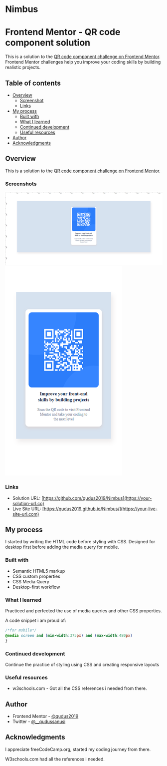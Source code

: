 # Nimbus
# Frontend Mentor - QR code component solution

This is a solution to the [QR code component challenge on Frontend Mentor](https://www.frontendmentor.io/challenges/qr-code-component-iux_sIO_H). Frontend Mentor challenges help you improve your coding skills by building realistic projects. 

## Table of contents

- [Overview](#overview)
  - [Screenshot](#screenshot)
  - [Links](#links)
- [My process](#my-process)
  - [Built with](#built-with)
  - [What I learned](#what-i-learned)
  - [Continued development](#continued-development)
  - [Useful resources](#useful-resources)
- [Author](#author)
- [Acknowledgments](#acknowledgments)


## Overview
This is a solution to the [QR code component challenge on Frontend Mentor](https://www.frontendmentor.io/challenges/qr-code-component-iux_sIO_H).

### Screenshots

![](images/desktop.png)
![](images/mobile.png)


### Links

- Solution URL: [https://github.com/qudus2019/Nimbus](https://your-solution-url.co)
- Live Site URL: [https://qudus2019.github.io/Nimbus/](https://your-live-site-url.com)

## My process
I started by writing the HTML code before styling with CSS. Designed for desktop first before adding the media query for mobile.
### Built with

- Semantic HTML5 markup
- CSS custom properties
- CSS Media Query
- Desktop-first workflow

### What I learned

Practiced and perfected the use of media queries and other CSS properties.

A code snippet i am proud of:

```css
/*for mobile*/
@media screen and (min-width:375px) and (max-width:480px)
}
```


### Continued development

Continue the practice of styling using CSS and creating responsive layouts
### Useful resources

- w3schools.com - Got all the CSS references i needed from there.

## Author

- Frontend Mentor - [@qudus2019](https://www.frontendmentor.io/profile/qudus2019)
- Twitter - [@__qudussanusi](https://www.twitter.com/__qudussanusi)


## Acknowledgments

I appreciate freeCodeCamp.org, started my coding journey from there.

W3schools.com had all the references i needed.
